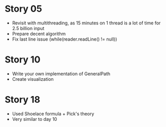 # Story 05
* Revisit with multithreading, as 15 minutes on 1 thread is a lot of time for 2.5 billion input
* Prepare decent algorithm
* Fix last line issue (while(reader.readLine() != null))

# Story 10
* Write your own implementation of GeneralPath
* Create visualization

# Story 18
* Used Shoelace formula + Pick's theory
* Very similar to day 10
